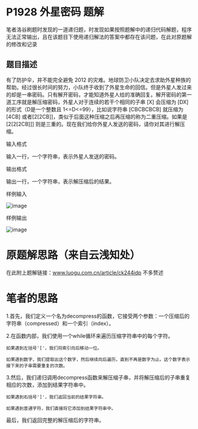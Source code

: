 # P1928 外星密码 题解
笔者洛谷刷题时发现的一道递归题，时发现如果按照题解中的递归代码解题，程序无法正常输出，且在该题目下使用递归解法的答案中都存在该问题，在此对原题解的修改和记录
## 题目描述
有了防护伞，并不能完全避免 2012 的灾难。地球防卫小队决定去求助外星种族的帮助。经过很长时间的努力，小队终于收到了外星生命的回信。但是外星人发过来的却是一串密码。只有解开密码，才能知道外星人给的准确回复。解开密码的第一道工序就是解压缩密码，外星人对于连续的若干个相同的子串 [X] 会压缩为 [DX]的形式（D是一个整数且 1<=D<=99），比如说字符串 [CBCBCBCB] 就压缩为 [4CB] 或者[2[2CB]]，类似于后面这种压缩之后再压缩的称为二重压缩。如果是 [2[2[2CB]]] 则是三重的。现在我们给你外星人发送的密码，请你对其进行解压缩。

输入格式

输入一行，一个字符串，表示外星人发送的密码。

输出格式

输出一行，一个字符串，表示解压缩后的结果。

样例输入 

![image](https://github.com/Mulachy/-P1928-/assets/139098098/7ce3a3f7-9b50-46af-8d78-7143a7bc2a12)

样例输出

![image](https://github.com/Mulachy/-P1928-/assets/139098098/d5640d2e-972d-4a6e-b677-56e095f259ce)


# 原题解思路（来自云浅知处）
  在此附上题解链接：www.luogu.com.cn/article/ck244idp
  不多赘述
# 笔者的思路
1.首先，我们定义一个名为decompress的函数，它接受两个参数：一个压缩后的字符串（compressed）和一个索引（index）。

2.在函数内部，我们使用一个while循环来遍历压缩字符串中的每个字符。

    如果遇到左括号'['，我们将索引向后移动一位。

    如果遇到数字，我们提取出这个数字，然后继续向后遍历，直到不再是数字为止。这个数字表示接下来的子串需要重复的次数。

3.然后，我们递归调用decompress函数来解压缩子串，并将解压缩后的子串重复相应的次数，添加到结果字符串中。

    如果遇到右括号']'，我们返回当前的结果字符串。

    如果遇到普通字符，我们直接将它添加到结果字符串中。

最后，我们返回完整的解压缩后的字符串。

  
  

